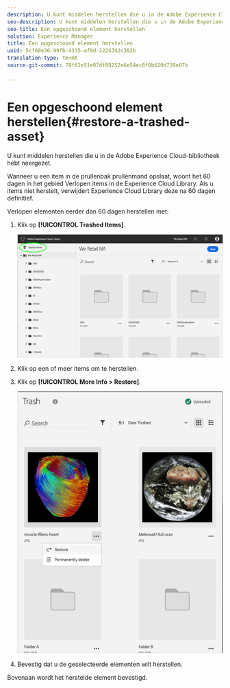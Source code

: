 ```yaml
---
description: U kunt middelen herstellen die u in de Adobe Experience Cloud-bibliotheek hebt neergezet.
seo-description: U kunt middelen herstellen die u in de Adobe Experience Cloud-bibliotheek hebt neergezet.
seo-title: Een opgeschoond element herstellen
solution: Experience Manager
title: Een opgeschoond element herstellen
uuid: 5cf60e36-99fb-4335-af9d-2224342c382b
translation-type: tm+mt
source-git-commit: 78f62e51e07df88252e6e54ec8f0b620d739e07b

---
```



# Een opgeschoond element herstellen{#restore-a-trashed-asset}

U kunt middelen herstellen die u in de Adobe Experience Cloud-bibliotheek hebt neergezet.

Wanneer u een item in de prullenbak prullenmand opslaat, woont het 60 dagen in het gebied Verlopen items in de Experience Cloud Library. Als u items niet herstelt, verwijdert Experience Cloud Library deze na 60 dagen definitief.

Verlopen elementen eerder dan 60 dagen herstellen met:

1. Klik op **[!UICONTROL Trashed Items]**.

   ![](assets/library_general_trashed_items.png)

1. Klik op een of meer items om te herstellen.
1. Klik op **[!UICONTROL More Info > Restore]**.

   ![](assets/library_restore_perm_delete.png)

1. Bevestig dat u de geselecteerde elementen wilt herstellen.

Bovenaan wordt het herstelde element bevestigd.

